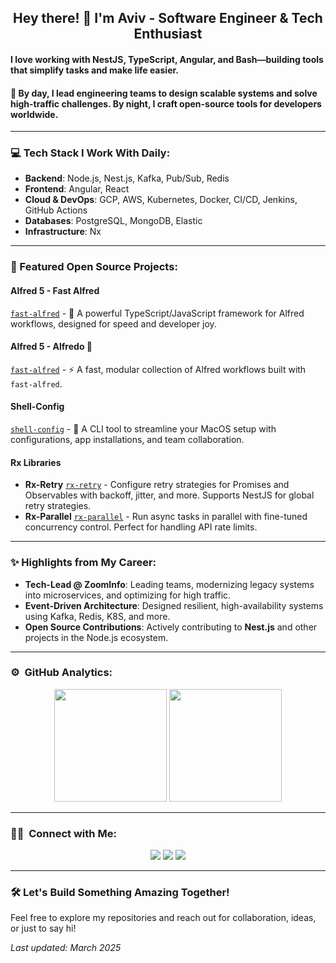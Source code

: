 <h2 align="center">Hey there! 👋 I'm Aviv - Software Engineer & Tech Enthusiast</h2>

#### I love working with **NestJS**, **TypeScript**, **Angular**, and **Bash**—building tools that simplify tasks and make life easier.  

#### 🚀 By day, I lead engineering teams to design **scalable systems** and solve high-traffic challenges. By night, I craft open-source tools for developers worldwide.

---

### 💻 Tech Stack I Work With Daily:

- **Backend**: Node.js, Nest.js, Kafka, Pub/Sub, Redis  
- **Frontend**: Angular, React  
- **Cloud & DevOps**: GCP, AWS, Kubernetes, Docker, CI/CD, Jenkins, GitHub Actions  
- **Databases**: PostgreSQL, MongoDB, Elastic  
- **Infrastructure**: Nx   

---

### 🌟 Featured Open Source Projects:

#### Alfred 5 - **Fast Alfred**  
[`fast-alfred`](https://github.com/Avivbens/fast-alfred) - 🥷 A powerful TypeScript/JavaScript framework for Alfred workflows, designed for speed and developer joy.

#### Alfred 5 - **Alfredo** 🍝
[`fast-alfred`](https://github.com/Avivbens/fast-alfred) - ⚡ A fast, modular collection of Alfred workflows built with `fast-alfred`.

#### Shell-Config  
[`shell-config`](https://github.com/Avivbens/shell-config) - 🚀 A CLI tool to streamline your MacOS setup with configurations, app installations, and team collaboration.

#### Rx Libraries  
- **Rx-Retry** [`rx-retry`](https://www.npmjs.com/package/rx-retry) - Configure retry strategies for Promises and Observables with backoff, jitter, and more. Supports NestJS for global retry strategies.  
- **Rx-Parallel** [`rx-parallel`](https://www.npmjs.com/package/rx-parallel) - Run async tasks in parallel with fine-tuned concurrency control. Perfect for handling API rate limits.

---

### ✨ Highlights from My Career:

- **Tech-Lead @ ZoomInfo**: Leading teams, modernizing legacy systems into microservices, and optimizing for high traffic.  
- **Event-Driven Architecture**: Designed resilient, high-availability systems using Kafka, Redis, K8S, and more.  
- **Open Source Contributions**: Actively contributing to **Nest.js** and other projects in the Node.js ecosystem.

---

### ⚙️ &nbsp;GitHub Analytics:

<p align="center">
  <img height="180em" src="https://github-readme-stats-eight-theta.vercel.app/api?username=avivbens&show_icons=true&theme=algolia&include_all_commits=true&count_private=true"/>
  <img height="180em" src="https://github-readme-stats-eight-theta.vercel.app/api/top-langs/?username=avivbens&layout=compact&langs_count=8&theme=algolia"/>
</p>

---

### 🤝🏻 &nbsp;Connect with Me:

<p align="center">
<a href="https://www.linkedin.com/in/aviv-ben-shahar-33583b211/"><img src="https://img.shields.io/badge/-Aviv%20Ben%20Shahar-0077B5?style=flat&logo=Linkedin&logoColor=white"/></a>
<a href="mailto:avivbens87@gmail.com"><img src="https://img.shields.io/badge/-avivbens87@gmail.com-D14836?style=flat&logo=Gmail&logoColor=white"/></a>
<a href="https://instagram.com/aviv_ben_shahar"><img src="https://img.shields.io/badge/-@aviv_ben_shahar-E4405F?style=flat&logo=Instagram&logoColor=white"/></a>
</p>

---

### 🛠️ Let's Build Something Amazing Together!  

Feel free to explore my repositories and reach out for collaboration, ideas, or just to say hi!  

_Last updated: March 2025_
